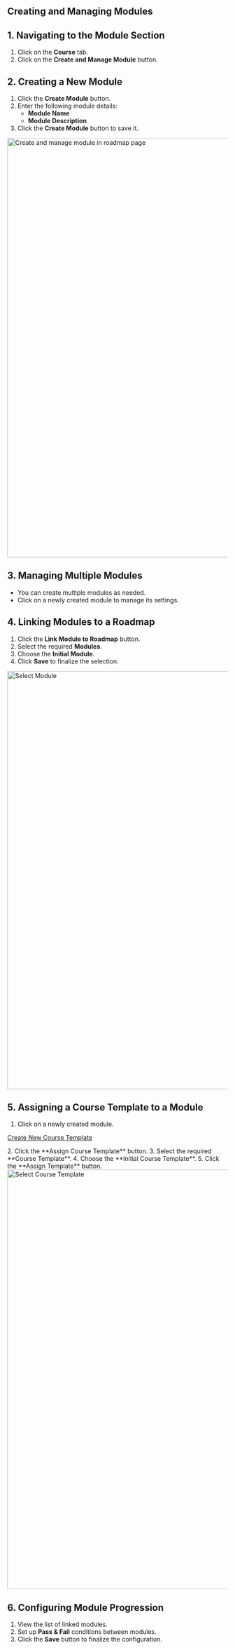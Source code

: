 ## **Creating and Managing Modules**  

## **1. Navigating to the Module Section**  
1. Click on the **Course** tab.  
2. Click on the **Create and Manage Module** button.  

## **2. Creating a New Module**  
1. Click the **Create Module** button.  
2. Enter the following module details:  
   - **Module Name**  
   - **Module Description**  
3. Click the **Create Module** button to save it.  
<img width="959" alt="Create and manage module in roadmap page" src="https://github.com/user-attachments/assets/2179884e-31e7-421f-bab0-32911a088821" />

## **3. Managing Multiple Modules**  
- You can create multiple modules as needed.  
- Click on a newly created module to manage its settings.  

## **4. Linking Modules to a Roadmap**  
1. Click the **Link Module to Roadmap** button.  
2. Select the required **Modules**.  
3. Choose the **Initial Module**.  
4. Click **Save** to finalize the selection.  

<img width="956" alt="Select Module" src="https://github.com/user-attachments/assets/2202d762-75e5-4859-8c8a-468ed74278ca" />

## **5. Assigning a Course Template to a Module**  
1. Click on a newly created module. 
<p><a href="/Course Template.md">Create New Course Template</a></p>
2. Click the **Assign Course Template** button.  
3. Select the required **Course Template**.  
4. Choose the **Initial Course Template**.  
5. Click the **Assign Template** button.  

<img width="959" alt="Select Course Template" src="https://github.com/user-attachments/assets/38d929e7-7e96-429d-9ea7-98e4f9aff774" />


## **6. Configuring Module Progression**  
1. View the list of linked modules.  
2. Set up **Pass & Fail** conditions between modules.  
3. Click the **Save** button to finalize the configuration.  

